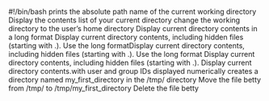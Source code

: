 #!/bin/bash
prints the absolute path name of the current working directory
Display the contents list of your current directory
change the working directory to the user’s home directory
Display current directory contents in a long format
Display current directory contents, including hidden files (starting with .). Use the long formatDisplay current directory contents, including hidden files (starting with .). Use the long format
Display current directory contents, including hidden files (starting with .).
Display current directory contents.with user and group IDs displayed numerically
creates a directory named my_first_directory in the /tmp/ directory
Move the file betty from /tmp/ to /tmp/my_first_directory
Delete the file betty 
